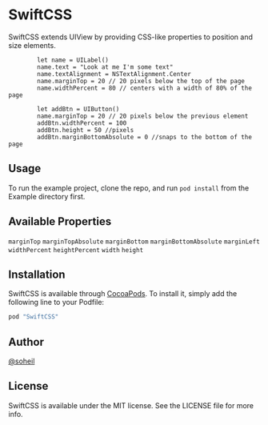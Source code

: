 # SwiftCSS

SwiftCSS extends UIView by providing CSS-like properties to position and size elements.
```
        let name = UILabel()
        name.text = "Look at me I'm some text"
        name.textAlignment = NSTextAlignment.Center
        name.marginTop = 20 // 20 pixels below the top of the page
        name.widthPercent = 80 // centers with a width of 80% of the page

        let addBtn = UIButton()
        name.marginTop = 20 // 20 pixels below the previous element
        addBtn.widthPercent = 100
        addBtn.height = 50 //pixels
        addBtn.marginBottomAbsolute = 0 //snaps to the bottom of the page
```

## Usage

To run the example project, clone the repo, and run `pod install` from the Example directory first.


## Available Properties

`marginTop`
`marginTopAbsolute`
`marginBottom`
`marginBottomAbsolute`
`marginLeft`
`widthPercent`
`heightPercent`
`width`
`height`

## Installation

SwiftCSS is available through [CocoaPods](http://cocoapods.org). To install
it, simply add the following line to your Podfile:

```ruby
pod "SwiftCSS"
```

## Author

[@soheil](https://twitter.com/soheil)

## License

SwiftCSS is available under the MIT license. See the LICENSE file for more info.
